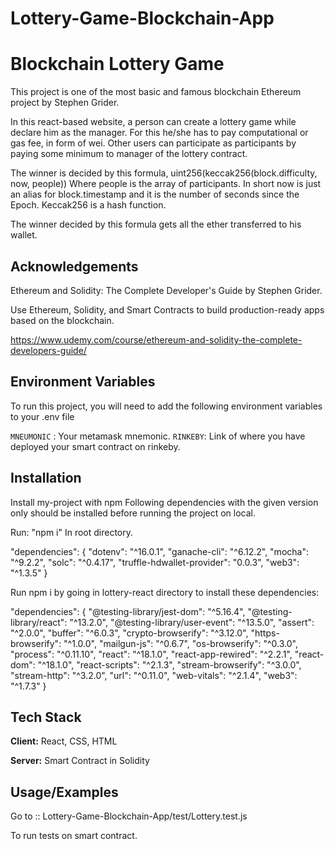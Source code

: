 # Lottery-Game-Blockchain-App


# Blockchain Lottery Game

This project is one of the most basic and famous blockchain Ethereum project by Stephen Grider. 

In this react-based website, a person can create a lottery game while declare him as the manager. 
For this he/she has to pay computational or gas fee, in form of wei. Other users can participate as participants by paying some minimum to manager of the lottery contract. 

The winner is decided by this formula, 
uint256(keccak256(block.difficulty, now, people))
Where people is the array of participants. 
In short now is just an alias for block.timestamp and it is the number of seconds since the Epoch. 
Keccak256 is a hash function. 

The winner decided by this formula gets all the ether transferred to his wallet. 

## Acknowledgements

Ethereum and Solidity: The Complete Developer's Guide by Stephen Grider. 

Use Ethereum, Solidity, and Smart Contracts to build production-ready apps based on the blockchain. 

https://www.udemy.com/course/ethereum-and-solidity-the-complete-developers-guide/




## Environment Variables

To run this project, you will need to add the following environment variables to your .env file

`MNEUMONIC` : Your metamask mnemonic. 
`RINKEBY`: Link of where you have deployed your smart contract on rinkeby. 


## Installation

Install my-project with npm
Following dependencies with the given version only should be installed before running the project on local. 

Run: "npm i" In root directory. 

"dependencies": {
    "dotenv": "^16.0.1",
    "ganache-cli": "^6.12.2",
    "mocha": "^9.2.2",
    "solc": "^0.4.17",
    "truffle-hdwallet-provider": "0.0.3",
    "web3": "^1.3.5"
  }

Run npm i by going in lottery-react directory to install these dependencies: 

"dependencies": {
    "@testing-library/jest-dom": "^5.16.4",
    "@testing-library/react": "^13.2.0",
    "@testing-library/user-event": "^13.5.0",
    "assert": "^2.0.0",
    "buffer": "^6.0.3",
    "crypto-browserify": "^3.12.0",
    "https-browserify": "^1.0.0",
    "mailgun-js": "^0.6.7",
    "os-browserify": "^0.3.0",
    "process": "^0.11.10",
    "react": "^18.1.0",
    "react-app-rewired": "^2.2.1",
    "react-dom": "^18.1.0",
    "react-scripts": "^2.1.3",
    "stream-browserify": "^3.0.0",
    "stream-http": "^3.2.0",
    "url": "^0.11.0",
    "web-vitals": "^2.1.4",
    "web3": "^1.7.3"
  }
## Tech Stack

**Client:** React, CSS, HTML

**Server:** Smart Contract in Solidity


## Usage/Examples

Go to :: 
Lottery-Game-Blockchain-App/test/Lottery.test.js

To run tests on smart contract. 

